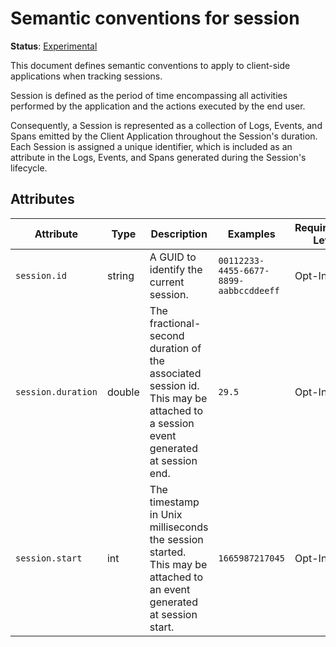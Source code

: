 # Semantic conventions for session

**Status**: [Experimental][DocumentStatus]

This document defines semantic conventions to apply to client-side applications when tracking sessions.

Session is defined as the period of time encompassing all activities performed by the application and the actions
executed by the end user. 

Consequently, a Session is represented as a collection of Logs, Events, and Spans emitted by the Client Application
throughout the Session's duration. Each Session is assigned a unique identifier, which is included as an attribute in
the Logs, Events, and Spans generated during the Session's lifecycle.



## Attributes

<!-- semconv session-id -->
| Attribute  | Type | Description  | Examples  | Requirement Level |
|---|---|---|---|---|
| `session.id` | string | A GUID to identify the current session. | `00112233-4455-6677-8899-aabbccddeeff` | Opt-In |
| `session.duration` | double | The fractional-second duration of the associated session id. This may be attached to a session event generated at session end. | `29.5` | Opt-In |
| `session.start` | int | The timestamp in Unix milliseconds the session started. This may be attached to an event generated at session start. | `1665987217045` | Opt-In |
<!-- endsemconv -->



[DocumentStatus]: https://github.com/open-telemetry/opentelemetry-specification/tree/v1.22.0/specification/document-status.md
